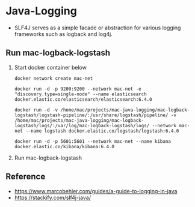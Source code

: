 # Java-Logging

* SLF4J serves as a simple facade or abstraction for various logging frameworks such as logback and log4j.

## Run mac-logback-logstash 

1. Start docker container below

    ```
    docker network create mac-net
    
    docker run -d -p 9200:9200 --network mac-net -e "discovery.type=single-node" --name elasticsearch docker.elastic.co/elasticsearch/elasticsearch:6.4.0
    
    docker run -d -v /home/mac/projects/mac-java-logging/mac-logback-logstash/logstash-pipeline/:/usr/share/logstash/pipeline/ -v /home/mac/projects/mac-java-logging/mac-logback-logstash/logs/:/var/log/mac-logback-logstash/logs/ --network mac-net --name logstash docker.elastic.co/logstash/logstash:6.4.0
    
    docker run -d -p 5601:5601 --network mac-net --name kibana docker.elastic.co/kibana/kibana:6.4.0
    ```
    
2. Run mac-logback-logstash

## Reference 
* https://www.marcobehler.com/guides/a-guide-to-logging-in-java
* https://stackify.com/slf4j-java/
